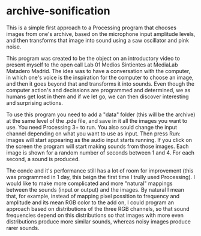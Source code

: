 # archive-sonification
This is a simple first approach to a Processing program that chooses images from one's archive, based on the microphone input amplitude levels, and then transforms that image into sound using a saw oscillator and pink noise.

This program was created to be the object on an introductory video to present myself to the open call Lab 01 Medios Sintientes at MediaLab Matadero Madrid. The idea was to have a conversation with the computer, in which one's voice is the inspiration for the computer to choose an image, and then it goes beyond that and transforms it into sounds. Even though the computer action's and decissions are programmed and determined, we as humans get lost in them and if we let go, we can then discover interesting and surprising actions.

To use this program you need to add a "data" folder (this will be the archive) at the same level of the .pde file, and save in it all the images you want to use. You need Processing 3+ to run. You also sould change the input channel depending on what you want to use as input. Then press Run: images will start appearing as the audio input starts running. If you click on the screen the program will start making sounds from those images. Each image is shown for a random number of seconds between 1 and 4. For each second, a sound is produced.

The conde and it's performance still has a lot of room for improvement (this was programmed in 1 day, this beign the first time I trully used Processing). I would like to make more complicated and more "natural" mappings between the sounds (input or output) and the images. By natural I mean that, for example, instead of mapping pixel possition to frequency and amplitude and its mean RGB color to the add on, I could program an approach based on distributions of the three RGB channels, so that sound frequencies depend on this distributions so that images with more even distributions produce more similar sounds, whereas noisy images produce rarer sounds.
